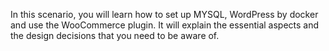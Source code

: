 In this scenario, you will learn how to set up MYSQL, WordPress by docker and use the WooCommerce plugin. It will explain the essential aspects and the design decisions that you need to be aware of.
